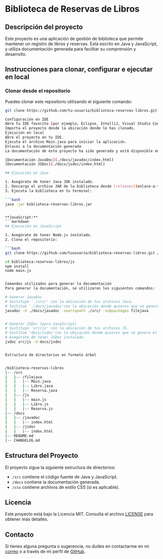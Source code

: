 # Biblioteca de Reservas de Libros

## Descripción del proyecto

Este proyecto es una aplicación de gestión de biblioteca que permite mantener un registro de libros y reservas. Está escrito en Java y JavaScript, y utiliza documentación generada para facilitar su comprensión y desarrollo.

## Instrucciones para clonar, configurar e ejecutar en local

### Clonar desde el repositorio

Puedes clonar este repositorio utilizando el siguiente comando:

````bash
git clone https://github.com/tu-usuario/biblioteca-reservas-libros.git

Configuración en IDE
Abre tu IDE favorito (por ejemplo, Eclipse, IntelliJ, Visual Studio Code, etc.).
Importa el proyecto desde la ubicación donde lo has clonado.
Ejecución en local
Abre el proyecto en tu IDE.
Ejecuta el archivo Main.java para iniciar la aplicación.
Enlaces a la documentación generada
La documentación de este proyecto ha sido generada y está disponible en los siguientes enlaces:

[Documentación JavaDoc](./docs/javadoc/index.html)
[Documentación JSDoc](./docs/jsdoc/index.html)

## Ejecución en Java

1. Asegúrate de tener Java JDK instalado.
2. Descarga el archivo JAR de la biblioteca desde [releases](enlace-a-tus-releases).
3. Ejecuta la biblioteca en tu terminal:

```bash
java -jar biblioteca-reservas-libros.jar


**JavaScript:**
```markdown
## Ejecución en JavaScript

1. Asegúrate de tener Node.js instalado.
2. Clona el repositorio:

```bash
git clone https://github.com/tuusuario/biblioteca-reservas-libros.git //TODO

cd biblioteca-reservas-libros/js
npm install
node main.js


Comandos utilizados para generar la documentación
Para generar la documentación, se utilizaron los siguientes comandos:

# Generar JavaDoc
# Sustituye './src/' con la ubicación de tus archivos Java.
# Sustitue './docs/javadoc'con la ubicación donde quieres que se genere el JavaDoc.
javadoc -d ./docs/javadoc -sourcepath ./src/ -subpackages filejava


# Generar JSDoc (para JavaScript)
# Sustituye 'src/js' con la ubicación de tus archivos JS.
# Sustitue 'docs/jsdoc'con la ubicación donde quieres que se genere el JSDoc.
# Asegúrate de tener JSDoc instalado.
jsdoc src/js -d docs/jsdoc


Estructura de directorios en formato árbol


/biblioteca-reservas-libros
|-- /src
|   |-- /filejava
|   |   |-- Main.java
|   |   |-- Libro.java
|   |   |-- Reserva.java
|   |-- /js
|   |   |-- main.js
|   |   |-- Libro.js
|   |   |-- Reserva.js
|-- /docs
|   |-- /javadoc
|   |   |-- index.html
|   |-- /jsdoc
|   |   |-- index.html
|-- README.md
|-- CHANGELOG.md
````

## Estructura del Proyecto

El proyecto sigue la siguiente estructura de directorios:

- `/src` contiene el código fuente de Java y JavaScript.
- `/docs` contiene la documentación generada.
- `/css` contiene archivos de estilo CSS (si es aplicable).

## Licencia

Este proyecto está bajo la Licencia MIT. Consulta el archivo [LICENSE](LICENSE) para obtener más detalles.

## Contacto

Si tienes alguna pregunta o sugerencia, no dudes en contactarme en mi [correo](dperser837@g.educaand.es) o a través de mi perfil de [GitHub](https://github.com/Dani-Ps).
